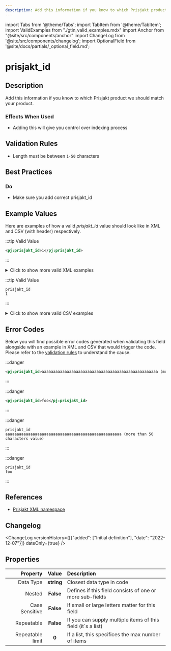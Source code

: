```yaml
---
description: Add this information if you know to which Prisjakt product we should match your product.
---
```


import Tabs from '@theme/Tabs';
import TabItem from '@theme/TabItem';
import ValidExamples from "./gtin_valid_examples.mdx"
import Anchor from "@site/src/components/anchor"
import ChangeLog from '@site/src/components/changelog';
import OptionalField from '@site/docs/partials/_optional_field.md';

# prisjakt_id

<OptionalField/>

## Description

Add this information if you know to which Prisjakt product we should match your product.



### Effects When Used

- Adding this will give you control over indexing process








## Validation Rules

- Length must be between `1-50` characters


## Best Practices


### Do

- Make sure you add correct prisjakt_id





## Example Values

Here are examples of how a valid *prisjakt_id* value  should look like in XML and CSV (with header) respectively.

<Tabs>
  <TabItem value="valid_xml" label="XML" default>

:::tip Valid Value

```xml
<pj:prisjakt_id>1</pj:prisjakt_id>
```

:::

<details>
  <summary>Click to show more valid XML examples</summary>
  <div>

```xml
<pj:prisjakt_id>1</pj:prisjakt_id>
```

```xml
<pj:prisjakt_id>123</pj:prisjakt_id>
```


  </div>
</details>

 </TabItem>
  <TabItem value="valid_csv" label="CSV">

:::tip Valid Value

```csv
prisjakt_id
1
```

:::

<details>
  <summary>Click to show more valid CSV examples</summary>
  <div>

```csv
prisjakt_id
1
```

```csv
prisjakt_id
123
```


  </div>
</details>

  </TabItem>
</Tabs>

## Error Codes

Below you will find possible error codes generated when validating this field alongside with an example in XML and CSV that would trigger the code. Please refer to the [validation rules](#validation-rules) to understand the cause.

<Tabs>
  <TabItem value="invalid_xml" label="XML" default>

:::danger <Anchor id="validation_invalid_length" title="validation_invalid_length" /> 

```xml
<pj:prisjakt_id>aaaaaaaaaaaaaaaaaaaaaaaaaaaaaaaaaaaaaaaaaaaaaaaaaaa (more than 50 characters value)</pj:prisjakt_id>
```

:::

:::danger <Anchor id="validation_not_integer" title="validation_not_integer" /> 

```xml
<pj:prisjakt_id>foo</pj:prisjakt_id>
```

:::


 </TabItem>
  <TabItem value="invalid_csv" label="CSV">

:::danger <Anchor id="validation_invalid_length" title="validation_invalid_length" /> 

```csv
prisjakt_id
aaaaaaaaaaaaaaaaaaaaaaaaaaaaaaaaaaaaaaaaaaaaaaaaaaa (more than 50 characters value)
```

:::

:::danger <Anchor id="validation_not_integer" title="validation_not_integer" /> 

```csv
prisjakt_id
foo
```

:::


  </TabItem>
</Tabs>

## References
- [Prisjakt XML namespace](https://storage.googleapis.com/prisjakt-namespace/ns)

## Changelog
<ChangeLog versionHistory={[{"added": ["Initial definition"], "date": "2022-12-07"}]} dateOnly={true} />

## Properties

|     **Property** |         **Value**          | **Description**                                              |
|-----------------:|:--------------------------:|:-------------------------------------------------------------|
|        Data Type |    **string**     | Closest data type in code                                    |
|           Nested |      **False**      | Defines if this field consists of one or more sub-fields     |
|   Case Sensitive |  **False**  | If small or large letters matter for this field              |
|       Repeatable |    **False**    | If you can supply multiple items of this field (it´s a list) |
| Repeatable limit | **0** | If a list, this specifices the max number of items           |